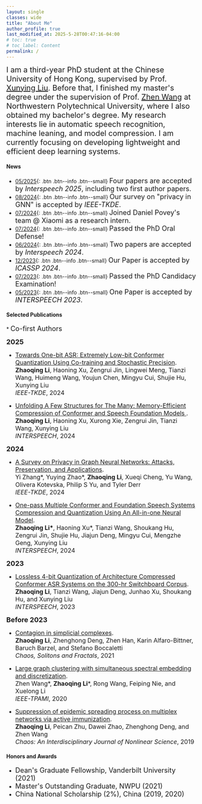```yaml
---
layout: single
classes: wide
title: "About Me"
author_profile: true
last_modified_at: 2025-5-28T00:47:16-04:00
# toc: true
# toc_label: Content
permalink: /
---
```



<!-- # About Me -->
<!-- <hr> -->
<span style="font-size: 20px; font: bold">I am a third-year PhD student at the Chinese University of Hong Kong, supervised by Prof. [Xunying Liu](https://www1.se.cuhk.edu.hk/~xyliu/). Before that, I finished my master's degree under the supervision of Prof. [Zhen Wang](http://iopen.nwpu.edu.cn/info/1329/1369.htm) at Northwestern Polytechnical University, where I also obtained my bachelor's degree. My research interests lie in automatic speech recognition, machine leaning, and model compression. I am currently focusing on developing lightweight and efficient deep learning systems.</span><br>

#### News
- [05/2025](#link){: .btn .btn--info .btn--small} <font size=4>Four papers are accepted by <i>Interspeech 2025</i>, including two first author papers.</font>
- [08/2024](#link){: .btn .btn--info .btn--small} <font size=4>Our survey on <span style="font-size: 18px; font: bold">"privacy in GNN"</span> is accepted by <i>IEEE-TKDE</i>.</font>
- [07/2024](#link){: .btn .btn--info .btn--small} <font size=4>Joined Daniel Povey's team @ Xiaomi as a research intern. </font>
- [07/2024](#link){: .btn .btn--info .btn--small} <font size=4>Passed the PhD Oral Defense! </font>
- [06/2024](#link){: .btn .btn--info .btn--small} <font size=4>Two papers are accepted by <i>Interspeech 2024</i>.</font>
- [12/2023](#link){: .btn .btn--info .btn--small} <font size=4>Our Paper is accepted by <i>ICASSP 2024</i>.</font>
- [07/2023](#link){: .btn .btn--info .btn--small} <font size=4>Passed the PhD Candidacy Examination!</font>
- [05/2023](#link){: .btn .btn--info .btn--small} <font size=4>One Paper is accepted by <i>INTERSPEECH 2023</i>.</font>
<!-- - [02/2022](#link){: .btn .btn--info .btn--small} <font size=4>Get admitted to the PhD program of the Chinese University of Hong Kong.</font> -->

<!-- - [07/2021](#link){: .btn .btn--info .btn--small} <font size=4>Our Paper is accepted by <i>Chaos, Solitons & Fractals</i></font>
- [06/2021](#link){: .btn .btn--info .btn--small} <font size=4>Our Paper is accepted by <i>New Journal of Physics</i></font>
- [03/2021](#link){: .btn .btn--info .btn--small} <font size=4>Finish master's degree and was awarded master's "Outstanding Graduate" of NWPU.</font>
- [02/2021](#link){: .btn .btn--info .btn--small} <font size=4>Get admitted to the PhD program at Vanderbilt University and awarded with Dean's Graduate Fellowship.</font>
- [10/2020](#link){: .btn .btn--info .btn--small} <font size=4>Awarded China National Scholarship.</font>
- [06/2020](#link){: .btn .btn--info .btn--small} <font size=4>Our Paper regarding large graph clustering is accepted by <i>IEEE Transactions on Pattern Analysis and Machine Intelligence</i> (T-PAMI).</font> -->




#### Selected Publications
\* <font size=4>Co-first Authors</font>

<b><font size=4>2025</font></b>
- <span style="font-size: 16px; font: bold">[Towards One-bit ASR: Extremely Low-bit Conformer Quantization Using Co-training and Stochastic Precision](https://arxiv.org/pdf/2505.21245v1).<br> 
**Zhaoqing Li**, Haoning Xu, Zengrui Jin, Lingwei Meng, Tianzi Wang, Huimeng Wang, Youjun Chen, Mingyu Cui, Shujie Hu, Xunying Liu  
*IEEE-TKDE*, 2024</span>
<!-- {: .notice} -->
- <span style="font-size: 16px; font: bold">[Unfolding A Few Structures for The Many: Memory-Efficient Compression of Conformer and Speech Foundation Models
](https://arxiv.org/pdf/2505.21237v1).<br> 
**Zhaoqing Li**, Haoning Xu, Xurong Xie, Zengrui Jin, Tianzi Wang, Xunying Liu  
*INTERSPEECH*, 2024</span>

<b><font size=4>2024</font></b>
- <span style="font-size: 16px; font: bold">[A Survey on Privacy in Graph Neural Networks: Attacks, Preservation, and Applications](https://arxiv.org/pdf/2308.16375.pdf).<br> 
Yi Zhang\*, Yuying Zhao\*, **Zhaoqing Li**, Xueqi Cheng, Yu Wang, Olivera Kotevska, Philip S Yu, and Tyler Derr  
*IEEE-TKDE*, 2024</span>
<!-- {: .notice} -->
- <span style="font-size: 16px; font: bold">[One-pass Multiple Conformer and Foundation Speech Systems Compression and Quantization Using An All-in-one Neural Model](https://arxiv.org/pdf/2406.10160).<br> 
**Zhaoqing Li\***, Haoning Xu\*, Tianzi Wang, Shoukang Hu, Zengrui Jin, Shujie Hu, Jiajun Deng, Mingyu Cui, Mengzhe Geng, Xunying Liu  
*INTERSPEECH*, 2024</span>
<!-- {: .notice} -->

<b><font size=4>2023</font></b>
- <span style="font-size: 16px; font: bold">[Lossless 4-bit Quantization of Architecture Compressed Conformer ASR Systems on the 300-hr Switchboard Corpus](https://www.isca-archive.org/interspeech_2023/li23x_interspeech.pdf).<br> 
**Zhaoqing Li**, Tianzi Wang, Jiajun Deng, Junhao Xu, Shoukang Hu, and Xunying Liu  
*INTERSPEECH*, 2023</span>
<!-- {: .notice} -->

<b><font size=4>Before 2023</font></b>
- <span style="font-size: 16px; font: bold">[Contagion in simplicial complexes](http://arxiv.org/abs/2107.03411).<br>
 **Zhaoqing Li**, Zhenghong Deng, Zhen Han, Karin  Alfaro-Bittner, Baruch Barzel, and Stefano Boccaletti  
*Chaos, Solitons and Fractals*, 2021</span>
<!-- {: .notice} -->
- <span style="font-size: 16px; font: bold">[Large graph clustering with simultaneous spectral embedding and discretization](https://ieeexplore.ieee.org/abstract/document/9117190).<br>
 Zhen Wang\*, **Zhaoqing Li**\*, Rong Wang, Feiping Nie, and Xuelong Li<br>
*IEEE-TPAMI*, 2020</span>
<!-- {: .notice} -->
- <span style="font-size: 16px; font: bold">[Suppression of epidemic spreading process on multiplex networks via active immunization](https://aip.scitation.org/doi/abs/10.1063/1.5093047).<br>
 **Zhaoqing Li**, Peican Zhu, Dawei Zhao, Zhenghong Deng, and Zhen Wang  
*Chaos: An Interdisciplinary Journal of Nonlinear Science*, 2019</span>
<!-- {: .notice} -->

#### Honors and Awards
- <font size=4>Dean's Graduate Fellowship, Vanderbilt University (2021)</font>
- <font size=4>Master's Outstanding Graduate, NWPU (2021)</font>
- <font size=4>China National Scholarship (2%), China (2019, 2020)</font>

<!-- <details><summary>Click to expand</summary>
<ul> 
<li> Major Courses
    <ul>
    <li>Image Processing and Computer Vision</li>
    <li>Information Theory</li>
    <li>Computer Graphics</li>
    <li>Probablistic Graphic Models</li>
    <li>Deep Learning</li>
    <li>Probability Theory</li>
    <li>Stochastic Processes</li>
    <li>Optimization Theory and Algorithms</li>
    <li>Topics in Data and Decision Analytics (VAE, GAN, etc)</li>
    <li>Data Mining</li>
    <li>Time Series</li>
    <li>Statistics and Probability</li>
    </ul>
</li>
<li> General Courses
    <ul>
    <li>Architecture</li>
    <li>Anatomy and Developmental Biology</li>
    <li>Literary London</li>
    <li>Superhero Movies and Comics</li>
    </ul>
</li>
</ul>
</details> -->

<br>
